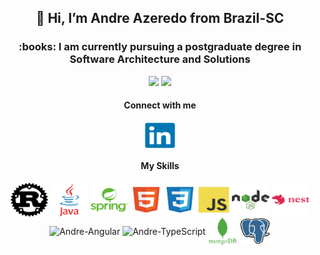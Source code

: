 <h2 align="center">👋 Hi, I’m Andre Azeredo from Brazil-SC</h2>
<h3 align="center" >:books: I am currently pursuing a postgraduate degree in Software Architecture and Solutions</h3>

<div align="center">
<img src="https://github-readme-stats-git-masterrstaa-rickstaa.vercel.app/api?username=DevAzeredo&&line_height=20&theme=onedark" />
<img src="https://github-readme-stats.vercel.app/api/top-langs/?username=DevAzeredo&layout=compact&theme=onedark" />
</div>

<h4 align="center">Connect with me</h4>
<div align="center" style="display: inline_block">
  <a href="https://www.linkedin.com/in/andr%C3%A9azeredo/" target="_blank">
  <img align="center" alt="Andre-Linkedin" height="42" width="50" src="https://github.com/devicons/devicon/blob/master/icons/linkedin/linkedin-original.svg">
</a>
</div>
<a/>

<h4 align="center" >My Skills</h4>
<div align="center" style="display: inline_block">
  <img align="center" alt="Andre-Rust" height="54" width="60" src="https://github.com/devicons/devicon/blob/master/icons/rust/rust-plain.svg">
  <img align="center" alt="Andre-Java" height="54" width="60" src="https://github.com/devicons/devicon/blob/master/icons/java/java-original-wordmark.svg">
  <img align="center" alt="Andre-Spring" height="54" width="60" src="https://github.com/devicons/devicon/blob/master/icons/spring/spring-original-wordmark.svg">
  <img align="center" alt="Andre-HTML" height="42" width="50" src="https://raw.githubusercontent.com/devicons/devicon/master/icons/html5/html5-original.svg">
  <img align="center" alt="Andre-CSS" height="42" width="50" src="https://raw.githubusercontent.com/devicons/devicon/master/icons/css3/css3-original.svg">
  <img align="center" alt="Andre-JS" height="42" width="50" src="https://github.com/devicons/devicon/blob/master/icons/javascript/javascript-original.svg">
  <img align="center" alt="Andre-Node" height="52" width="60" src="https://github.com/devicons/devicon/blob/master/icons/nodejs/nodejs-original-wordmark.svg">
  <img align="center" alt="Andre-Nest" height="52" width="60" src="https://github.com/devicons/devicon/blob/master/icons/nestjs/nestjs-plain-wordmark.svg">
  <img align="center" alt="Andre-Angular" height="42" width="50" src="https://user-images.githubusercontent.com/25181517/183890595-779a7e64-3f43-4634-bad2-eceef4e80268.png">
  <img align="center" alt="Andre-TypeScript" height="42" width="50" src="https://user-images.githubusercontent.com/25181517/183890598-19a0ac2d-e88a-4005-a8df-1ee36782fde1.png">
  <img align="center" alt="Andre-MongoDB" height="46" width="46" src="https://github.com/devicons/devicon/blob/master/icons/mongodb/mongodb-plain-wordmark.svg">
  <img align="center" alt="Andre-PostgresSQL" height="42" width="50" src="https://github.com/devicons/devicon/blob/master/icons/postgresql/postgresql-original.svg">
</div>
